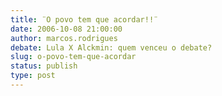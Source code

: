 ```yaml
---
title: ¨O povo tem que acordar!!¨
date: 2006-10-08 21:00:00
author: marcos.rodrigues
debate: Lula X Alckmin: quem venceu o debate?
slug: o-povo-tem-que-acordar
status: publish 
type: post
---
```


 



